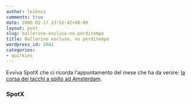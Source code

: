 ```yaml
---
author: leibniz
comments: true
date: 2006-02-17 23:52:42+00:00
layout: post
slug: ballerine-escluse-no-perditempo
title: Ballerine escluse, no perditempo
wordpress_id: 2041
categories:
- quirkies
---
```


Evviva SpotX che ci ricorda l'appuntamento del mese che ha da venire: [la corsa dei tacchi a spillo ad Amsterdam](http://spotx.blogosfere.it/2006/02/la_corsa_sui_ta.html).


### SpotX
